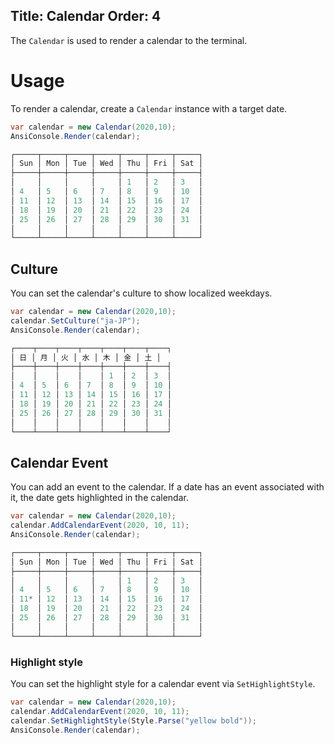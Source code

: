 ﻿Title: Calendar
Order: 4
---

The `Calendar` is used to render a calendar to the terminal.

# Usage

To render a calendar, create a `Calendar` instance with a target date.

```csharp
var calendar = new Calendar(2020,10);
AnsiConsole.Render(calendar);

┌─────┬─────┬─────┬─────┬─────┬─────┬─────┐
│ Sun │ Mon │ Tue │ Wed │ Thu │ Fri │ Sat │
├─────┼─────┼─────┼─────┼─────┼─────┼─────┤
│     │     │     │     │ 1   │ 2   │ 3   │
│ 4   │ 5   │ 6   │ 7   │ 8   │ 9   │ 10  │
│ 11  │ 12  │ 13  │ 14  │ 15  │ 16  │ 17  │
│ 18  │ 19  │ 20  │ 21  │ 22  │ 23  │ 24  │
│ 25  │ 26  │ 27  │ 28  │ 29  │ 30  │ 31  │
│     │     │     │     │     │     │     │
└─────┴─────┴─────┴─────┴─────┴─────┴─────┘

```

## Culture

You can set the calendar's culture to show localized weekdays.

```csharp
var calendar = new Calendar(2020,10);
calendar.SetCulture("ja-JP");
AnsiConsole.Render(calendar);

┌────┬────┬────┬────┬────┬────┬────┐
│ 日 │ 月 │ 火 │ 水 │ 木 │ 金 │ 土 │
├────┼────┼────┼────┼────┼────┼────┤
│    │    │    │    │ 1  │ 2  │ 3  │
│ 4  │ 5  │ 6  │ 7  │ 8  │ 9  │ 10 │
│ 11 │ 12 │ 13 │ 14 │ 15 │ 16 │ 17 │
│ 18 │ 19 │ 20 │ 21 │ 22 │ 23 │ 24 │
│ 25 │ 26 │ 27 │ 28 │ 29 │ 30 │ 31 │
│    │    │    │    │    │    │    │
└────┴────┴────┴────┴────┴────┴────┘

```

## Calendar Event

You can add an event to the calendar.
If a date has an event associated with it, the date gets highlighted in the calendar.

```csharp
var calendar = new Calendar(2020,10);
calendar.AddCalendarEvent(2020, 10, 11);
AnsiConsole.Render(calendar);

┌─────┬─────┬─────┬─────┬─────┬─────┬─────┐
│ Sun │ Mon │ Tue │ Wed │ Thu │ Fri │ Sat │
├─────┼─────┼─────┼─────┼─────┼─────┼─────┤
│     │     │     │     │ 1   │ 2   │ 3   │
│ 4   │ 5   │ 6   │ 7   │ 8   │ 9   │ 10  │
│ 11* │ 12  │ 13  │ 14  │ 15  │ 16  │ 17  │
│ 18  │ 19  │ 20  │ 21  │ 22  │ 23  │ 24  │
│ 25  │ 26  │ 27  │ 28  │ 29  │ 30  │ 31  │
│     │     │     │     │     │     │     │
└─────┴─────┴─────┴─────┴─────┴─────┴─────┘

```

### Highlight style

You can set the highlight style for a calendar event via `SetHighlightStyle`.

```csharp
var calendar = new Calendar(2020,10);
calendar.AddCalendarEvent(2020, 10, 11);
calendar.SetHighlightStyle(Style.Parse("yellow bold"));
AnsiConsole.Render(calendar);

```
